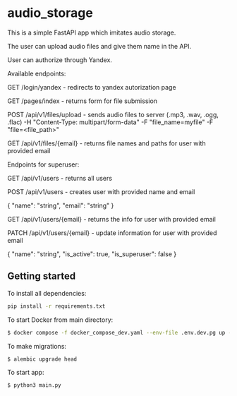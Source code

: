 # audio_storage


This is a simple FastAPI app which imitates audio storage.

The user can upload audio files and give them name in the API.

User can authorize through Yandex.

Available endpoints:

GET /login/yandex - redirects to yandex autorization page

GET /pages/index - returns form for file submission

POST /api/v1/files/upload - sends audio files to server (.mp3, .wav, .ogg, .flac)
  -H "Content-Type: multipart/form-data" 
  -F "file_name=myfile"
  -F "file=<file_path>"

GET /api/v1/files/{email} - returns file names and paths for user with provided email

Endpoints for superuser:

GET /api/v1/users - returns all users

POST /api/v1/users - creates user with provided name and email

{
  "name": "string",
  "email": "string"
}

GET /api/v1/users/{email} - returns the info for user with provided email

PATCH /api/v1/users/{email} - update information for user with provided email

{
  "name": "string",
  "is_active": true,
  "is_superuser": false
}

## Getting started

To install all dependencies:

```sh
pip install -r requirements.txt
```

To start Docker from main directory:

```sh
$ docker compose -f docker_compose_dev.yaml --env-file .env.dev.pg up -d

```

To make migrations:

```sh
$ alembic upgrade head

```

To start app:

```sh
$ python3 main.py

```